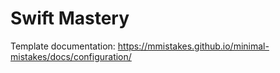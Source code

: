 # Swift Mastery

Template documentation: https://mmistakes.github.io/minimal-mistakes/docs/configuration/